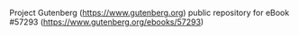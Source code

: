 Project Gutenberg (https://www.gutenberg.org) public repository for
eBook #57293 (https://www.gutenberg.org/ebooks/57293)
